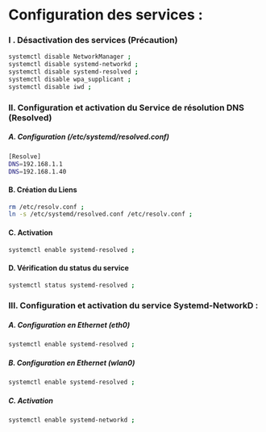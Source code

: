 # Configuration des services :

### I . Désactivation des services (Précaution)

```bash
systemctl disable NetworkManager ;
systemctl disable systemd-networkd ;
systemctl disable systemd-resolved ;
systemctl disable wpa_supplicant ;
systemctl disable iwd ;
```

### II. Configuration et activation du Service de résolution DNS (Resolved)

##### A. Configuration (/etc/systemd/resolved.conf)
```bash
[Resolve]
DNS=192.168.1.1
DNS=192.168.1.40
```

#### B. Création du Liens
```bash
rm /etc/resolv.conf ;
ln -s /etc/systemd/resolved.conf /etc/resolv.conf ;
```

#### C. Activation
```bash
systemctl enable systemd-resolved ;
```

#### D. Vérification du status du service
```bash
systemctl status systemd-resolved ;
```

### III. Configuration et activation du service Systemd-NetworkD :

##### A. Configuration en Ethernet (eth0)
```bash
systemctl enable systemd-resolved ;
```

##### B. Configuration en Ethernet (wlan0)
```bash
systemctl enable systemd-resolved ;
```

##### C. Activation
```bash
systemctl enable systemd-networkd ;
```
